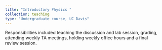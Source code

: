 ```yaml
---
title: "Introductory Physics "
collection: teaching
type: "Undergraduate course, UC Davis"
---
```


Responsibilities included teaching the discussion and lab session, grading, attending weekly TA
meetings, holding weekly office hours and a final review session.